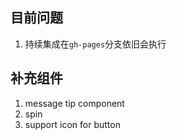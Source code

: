 ## 目前问题
1. 持续集成在`gh-pages`分支依旧会执行

## 补充组件
1. message tip component
2. spin
3. support icon for button
